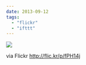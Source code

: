```yaml
---
date: 2013-09-12
tags: 
  - "flickr"
  - "ifttt"
---
```


![](http://farm4.staticflickr.com/3713/9728869848_94d4198f01_b.jpg)  

  
  
via Flickr http://flic.kr/p/fPH14j
